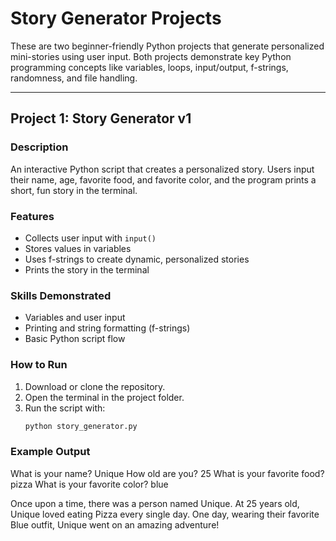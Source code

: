 # Story Generator Projects

These are two beginner-friendly Python projects that generate personalized mini-stories using user input. Both projects demonstrate key Python programming concepts like variables, loops, input/output, f-strings, randomness, and file handling.

---

## **Project 1: Story Generator v1**

### Description
An interactive Python script that creates a personalized story. Users input their name, age, favorite food, and favorite color, and the program prints a short, fun story in the terminal.

### Features
- Collects user input with `input()`
- Stores values in variables
- Uses f-strings to create dynamic, personalized stories
- Prints the story in the terminal

### Skills Demonstrated
- Variables and user input
- Printing and string formatting (f-strings)
- Basic Python script flow

### How to Run
1. Download or clone the repository.
2. Open the terminal in the project folder.
3. Run the script with:
   ```bash
   python story_generator.py

### Example Output
What is your name? Unique
How old are you? 25
What is your favorite food? pizza
What is your favorite color? blue

Once upon a time, there was a person named Unique.
At 25 years old, Unique loved eating Pizza every single day.
One day, wearing their favorite Blue outfit, Unique went on an amazing adventure!

